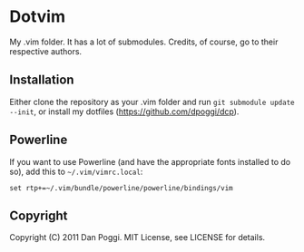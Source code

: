 # Dotvim
My .vim folder. It has a lot of submodules. Credits, of course, go to their respective authors.

## Installation
Either clone the repository as your .vim folder and run `git submodule update --init`, or install my dotfiles (https://github.com/dpoggi/dcp).

## Powerline
If you want to use Powerline (and have the appropriate fonts installed to do so), add this to `~/.vim/vimrc.local`:

```
set rtp+=~/.vim/bundle/powerline/powerline/bindings/vim
```

## Copyright
Copyright (C) 2011 Dan Poggi. MIT License, see LICENSE for details.
